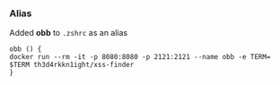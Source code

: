### Alias 
Added **obb** to `.zshrc` as an alias   
```
obb () {
docker run --rm -it -p 8080:8080 -p 2121:2121 --name obb -e TERM=    $TERM th3d4rkkn1ight/xss-finder
}
```
